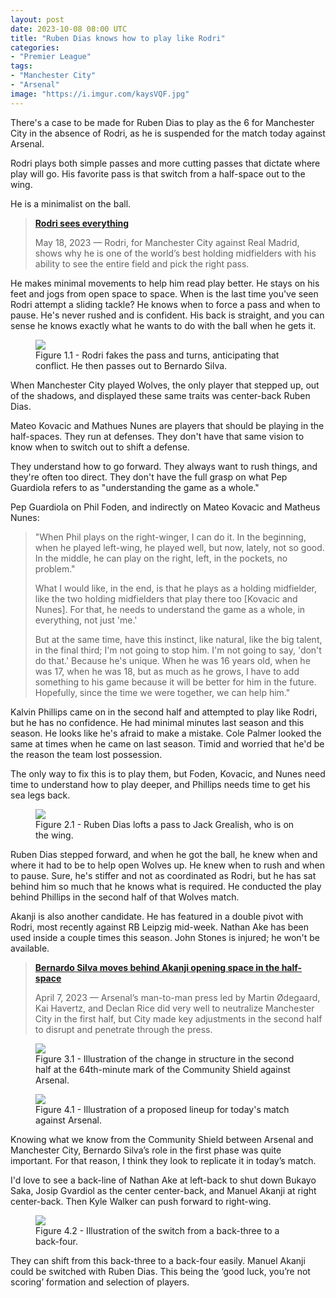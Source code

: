 ```yaml
---
layout: post
date: 2023-10-08 08:00 UTC
title: "Ruben Dias knows how to play like Rodri"
categories:
- "Premier League"
tags:
- "Manchester City"
- "Arsenal"
image: "https://i.imgur.com/kaysVQF.jpg"
---
```


There's a case to be made for Ruben Dias to play as the 6 for Manchester City in the absence of Rodri, as he is suspended for the match today against Arsenal.

<!---more--->

Rodri plays both simple passes and more cutting passes that dictate where play will go. His favorite pass is that switch from a half-space out to the wing.

He is a minimalist on the ball.

> **[Rodri sees everything](https://tacticsjournal.com/2023/05/18/Rodri-sees-everything/)**
>
> May 18, 2023 — Rodri, for Manchester City against Real Madrid, shows why he is one of the world’s best holding midfielders with his ability to see the entire field and pick the right pass.

He makes minimal movements to help him read play better. He stays on his feet and jogs from open space to space. When is the last time you've seen Rodri attempt a sliding tackle? He knows when to force a pass and when to pause. He's never rushed and is confident. His back is straight, and you can sense he knows exactly what he wants to do with the ball when he gets it.

<figure>
    <img src="https://i.imgur.com/Fm9L9M4.jpg">
    <figcaption>Figure 1.1 - Rodri fakes the pass and turns, anticipating that conflict. He then passes out to Bernardo Silva.</figcaption>
</figure>

When Manchester City played Wolves, the only player that stepped up, out of the shadows, and displayed these same traits was center-back Ruben Dias.

Mateo Kovacic and Mathues Nunes are players that should be playing in the half-spaces. They run at defenses. They don't have that same vision to know when to switch out to shift a defense.

They understand how to go forward. They always want to rush things, and they're often too direct. They don't have the full grasp on what Pep Guardiola refers to as "understanding the game as a whole."

Pep Guardiola on Phil Foden, and indirectly on Mateo Kovacic and Matheus Nunes:

> "When Phil plays on the right-winger, I can do it. In the beginning, when he played left-wing, he played well, but now, lately, not so good. In the middle, he can play on the right, left, in the pockets, no problem."
>
> What I would like, in the end, is that he plays as a holding midfielder, like the two holding midfielders that play there too [Kovacic and Nunes]. For that, he needs to understand the game as a whole, in everything, not just 'me.'
>
> But at the same time, have this instinct, like natural, like the big talent, in the final third; I'm not going to stop him. I'm not going to say, 'don't do that.' Because he's unique. When he was 16 years old, when he was 17, when he was 18, but as much as he grows, I have to add something to his game because it will be better for him in the future. Hopefully, since the time we were together, we can help him."

Kalvin Phillips came on in the second half and attempted to play like Rodri, but he has no confidence. He had minimal minutes last season and this season. He looks like he's afraid to make a mistake. Cole Palmer looked the same at times when he came on last season. Timid and worried that he'd be the reason the team lost possession.

The only way to fix this is to play them, but Foden, Kovacic, and Nunes need time to understand how to play deeper, and Phillips needs time to get his sea legs back.

<figure>
    <img src="https://i.imgur.com/kaysVQF.jpg">
    <figcaption>Figure 2.1 - Ruben Dias lofts a pass to Jack Grealish, who is on the wing.</figcaption>
</figure>

Ruben Dias stepped forward, and when he got the ball, he knew when and where it had to be to help open Wolves up. He knew when to rush and when to pause. Sure, he's stiffer and not as coordinated as Rodri, but he has sat behind him so much that he knows what is required. He conducted the play behind Phillips in the second half of that Wolves match. 

Akanji is also another candidate. He has featured in a double pivot with Rodri, most recently against RB Leipzig mid-week. Nathan Ake has been used inside a couple times this season. John Stones is injured; he won't be available.

> **[Bernardo Silva moves behind Akanji opening space in the half-space](https://tacticsjournal.com/2023/08/07/bernardo-silva-moves-behind-akanji-opening-space-in-the-half-space/)**
>
> April 7, 2023 — Arsenal’s man-to-man press led by Martin Ødegaard, Kai Havertz, and Declan Rice did very well to neutralize Manchester City in the first half, but City made key adjustments in the second half to disrupt and penetrate through the press.

<figure>
    <img src="https://i.imgur.com/zQViTcs.jpg">
    <figcaption>Figure 3.1 - Illustration of the change in structure in the second half at the 64th-minute mark of the Community Shield against Arsenal.</figcaption>
</figure>

<figure>
    <img src="https://i.imgur.com/G9LmWAc.jpg">
    <figcaption>Figure 4.1 - Illustration of a proposed lineup for today's match against Arsenal.</figcaption>
</figure>

Knowing what we know from the Community Shield between Arsenal and Manchester City, Bernardo Silva’s role in the first phase was quite important. For that reason, I think they look to replicate it in today’s match.

I'd love to see a back-line of Nathan Ake at left-back to shut down Bukayo Saka, Josip Gvardiol as the center center-back, and Manuel Akanji at right center-back. Then Kyle Walker can push forward to right-wing.

<figure>
    <img src="https://i.imgur.com/IYkid8J.jpg">
    <figcaption>Figure 4.2 - Illustration of the switch from a back-three to a back-four.</figcaption>
</figure>

They can shift from this back-three to a back-four easily. Manuel Akanji could be switched with Ruben Dias. This being the ‘good luck, you’re not scoring’ formation and selection of players.